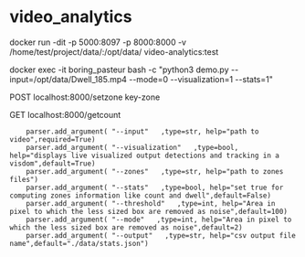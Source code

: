 # video_analytics

docker run -dit -p 5000:8097 -p 8000:8000 -v /home/test/project/data/:/opt/data/ video-analytics:test

docker exec -it boring_pasteur bash -c "python3 demo.py --input=/opt/data/Dwell_185.mp4 --mode=0 --visualization=1 --stats=1"

POST localhost:8000/setzone key-zone

GET localhost:8000/getcount 

```
    parser.add_argument( "--input"   ,type=str, help="path to video",required=True)
    parser.add_argument( "--visualization"   ,type=bool, help="displays live visualized output detections and tracking in a visdom",default=True)
    parser.add_argument( "--zones"   ,type=str, help="path to zones files")
    parser.add_argument( "--stats"   ,type=bool, help="set true for computing zones information like count and dwell",default=False)
    parser.add_argument( "--threshold"   ,type=int, help="Area in pixel to which the less sized box are removed as noise",default=100)
    parser.add_argument( "--mode"   ,type=int, help="Area in pixel to which the less sized box are removed as noise",default=2)
    parser.add_argument( "--output"   ,type=str, help="csv output file name",default="./data/stats.json")
    
```
